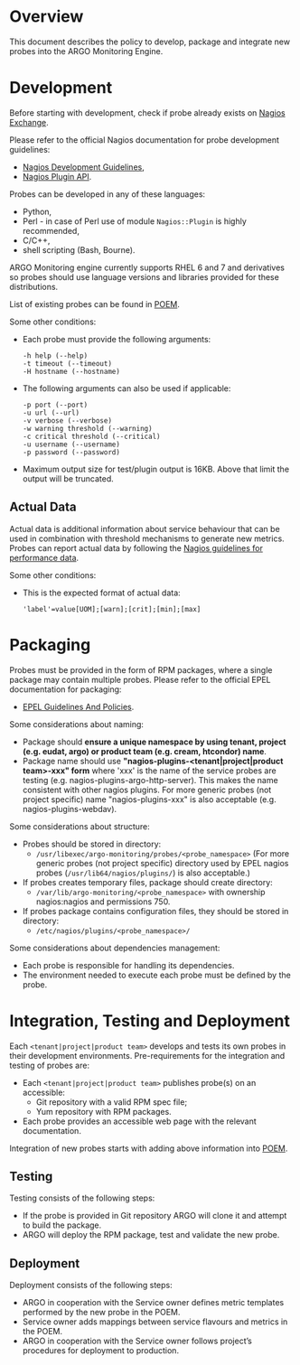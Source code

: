 # Overview

This document describes the policy to develop, package and integrate new probes into the ARGO Monitoring Engine.

# Development

Before starting with development, check if probe already exists on [Nagios Exchange](https://exchange.nagios.org/).

Please refer to the official Nagios documentation for probe development guidelines:

* [Nagios Development Guidelines](https://nagios-plugins.org/doc/guidelines.html),
* [Nagios Plugin API](https://assets.nagios.com/downloads/nagioscore/docs/nagioscore/4/en/pluginapi.html).

Probes can be developed in any of these languages:

* Python,
* Perl - in case of Perl use of module `Nagios::Plugin` is highly recommended,
* C/C++,
* shell scripting (Bash, Bourne).

ARGO Monitoring engine currently supports RHEL 6 and 7 and derivatives so probes should use language versions and libraries provided for these distributions.

List of existing probes can be found in [POEM](https://poem.argo.grnet.gr/ui/public_probes/).

Some other conditions:

* Each probe must provide the following arguments:

    ```
    -h help (--help)
    -t timeout (--timeout)
    -H hostname (--hostname)
    ```
  
* The following arguments can also be used if applicable:

    ```
    -p port (--port)
    -u url (--url)
    -v verbose (--verbose)
    -w warning threshold (--warning)
    -c critical threshold (--critical)
    -u username (--username)
    -p password (--password)
    ```
  
* Maximum output size for test/plugin output is 16KB. Above that limit the output will be truncated.

## Actual Data

Actual data is additional information about service behaviour that can be used in combination with threshold mechanisms to generate new metrics. Probes can report actual data by following the [Nagios guidelines for performance data](https://nagios-plugins.org/doc/guidelines.html#AEN200).

Some other conditions:

* This is the expected format of actual data:


    ```
    'label'=value[UOM];[warn];[crit];[min];[max]
    ```
    
# Packaging

Probes must be provided in the form of RPM packages, where a single package may contain multiple probes. Please refer to the official EPEL documentation for packaging:

* [EPEL Guidelines And Policies](http://fedoraproject.org/wiki/EPEL/GuidelinesAndPolicies).

Some considerations about naming:

* Package should **ensure a unique namespace by using tenant, project (e.g. eudat, argo) or product team (e.g. cream, htcondor) name**.
* Package name should use **"nagios-plugins-<tenant|project|product team>-xxx" form** where 'xxx' is the name of the service probes are testing (e.g. nagios-plugins-argo-http-server). This makes the name consistent with other nagios plugins. For more generic probes (not project specific) name "nagios-plugins-xxx" is also acceptable (e.g. nagios-plugins-webdav).

Some considerations about structure:

* Probes should be stored in directory:
    * `/usr/libexec/argo-monitoring/probes/<probe_namespace>` (For more generic probes (not project specific) directory used by EPEL nagios probes (`/usr/lib64/nagios/plugins/`) is also acceptable.)
* If probes creates temporary files, package should create directory:
    * `/var/lib/argo-monitoring/<probe_namespace>` with ownership nagios:nagios and permissions 750.
* If probes package contains configuration files, they should be stored in directory:
    * `/etc/nagios/plugins/<probe_namespace>/`
    
Some considerations about dependencies management:

* Each probe is responsible for handling its dependencies.
* The environment needed to execute each probe must be defined by the probe.

# Integration, Testing and Deployment

Each `<tenant|project|product team>` develops and tests its own probes in their development environments. Pre-requirements for the integration and testing of probes are:

* Each `<tenant|project|product team>` publishes probe(s) on an accessible:
    * Git repository with a valid RPM spec file;
    * Yum repository with RPM packages.
* Each probe provides an accessible web page with the relevant documentation.

Integration of new probes starts with adding above information into [POEM](http://argoeu.github.io/poem/v1/).

## Testing

Testing consists of the following steps:

* If the probe is provided in Git repository ARGO will clone it and attempt to build the package. 
* ARGO will deploy the RPM package, test and validate the new probe.

## Deployment

Deployment consists of the following steps:

* ARGO in cooperation with the Service owner defines metric templates performed by the new probe in the POEM.
* Service owner adds mappings between service flavours and metrics in the POEM.
* ARGO in cooperation with the Service owner follows project’s procedures for deployment to production.


